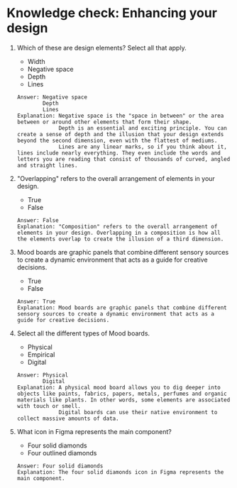 # Knowledge check: Enhancing your design

1. Which of these are design elements? Select all that apply. 
    - Width
    - Negative space
    - Depth
    - Lines
    ```
    Answer: Negative space
            Depth
            Lines
    Explanation: Negative space is the "space in between" or the area between or around other elements that form their shape.
                 Depth is an essential and exciting principle. You can create a sense of depth and the illusion that your design extends beyond the second dimension, even with the flattest of mediums.
                 Lines are any linear marks, so if you think about it, lines include nearly everything. They even include the words and letters you are reading that consist of thousands of curved, angled and straight lines.
    ```

2. "Overlapping" refers to the overall arrangement of elements in your design.
    - True
    - False
    ```
    Answer: False
    Explanation: "Composition" refers to the overall arrangement of elements in your design. Overlapping in a composition is how all the elements overlap to create the illusion of a third dimension.
    ```

3. Mood boards are graphic panels that combine different sensory sources to create a dynamic environment that acts as a guide for creative decisions. 
    - True
    - False
    ```
    Answer: True
    Explanation: Mood boards are graphic panels that combine different sensory sources to create a dynamic environment that acts as a guide for creative decisions.
    ```

4. Select all the different types of Mood boards.
    - Physical
    - Empirical
    - Digital
    ```
    Answer: Physical
            Digital
    Explanation: A physical mood board allows you to dig deeper into objects like paints, fabrics, papers, metals, perfumes and organic materials like plants. In other words, some elements are associated with touch or smell.
                 Digital boards can use their native environment to collect massive amounts of data.
    ```

5. What icon in Figma represents the main component?
    - Four solid diamonds
    - Four outlined diamonds
    ```
    Answer: Four solid diamonds
    Explanation: The four solid diamonds icon in Figma represents the main component.
    ```
